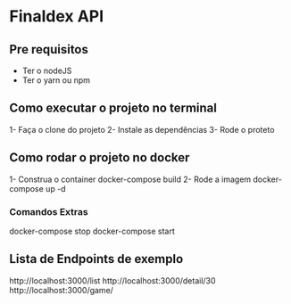 # Finaldex API

## Pre requisitos
- Ter o nodeJS
- Ter o yarn ou npm

## Como executar o projeto no terminal

 1- Faça o clone do projeto
 2- Instale as dependências
 3- Rode o proteto

 ## Como rodar o projeto no docker

 1- Construa o container
 docker-compose build
 2- Rode a imagem
docker-compose up -d

### Comandos Extras
docker-compose stop
docker-compose start

## Lista de Endpoints de exemplo

http://localhost:3000/list
http://localhost:3000/detail/30
http://localhost:3000/game/